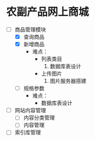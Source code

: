 # 农副产品网上商城
- [ ] 商品管理模块
  - [x] 查询商品
  - [x] 新增商品
    * 难点：  
      * 列表类目  
        1. 数据库表设计  
      * 上传图片
        1. 图片服务器搭建
  - [ ] 规格参数
      * 难点：
        * 数据库表设计
- [ ] 网站内容管理
  - [ ] 内容分类管理
  - [ ] 内容管理
- [ ] 索引库管理